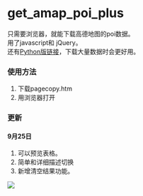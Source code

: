 # get_amap_poi_plus
只需要浏览器，就能下载高德地图的poi数据。<br>
用了javascript和 jQuery。<br>
还有<a href="https://github.com/rtyfghvbnlndl/get_amap_POI_data">Python版链接</a>，下载大量数据时会更好用。

### 使用方法 
1. 下载pagecopy.htm
2. 用浏览器打开
### 更新
#### 9月25日
1. 可以预览表格。
2. 简单和详细描述切换
3. 新增清空结果功能。
<p>
<img src="https://github.com/rtyfghvbnlndl/get_amap_poi_plus/blob/main/%E6%9C%AA%E6%A0%87%E9%A2%98-1.png"></img>
</p>
